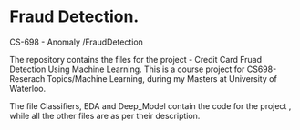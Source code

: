 # Fraud Detection.
CS-698 - Anomaly /FraudDetection

The repository contains the files for the project - Credit Card Fruad Detection Using Machine Learning.
This is a course project for CS698- Reserach Topics/Machine Learning, during my Masters at University of Waterloo.

The file Classifiers, EDA and Deep_Model contain the code for the project , while all the other files are as per their description.
